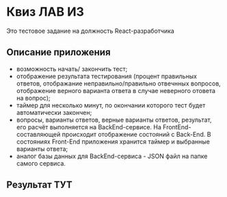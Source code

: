 # Квиз ЛАВ ИЗ

Это тестовое задание на должность React-разработчика

## Описание приложения

- возможность начать/ закончить тест;
- отображение результата тестирования (процент правильных ответов, отображание неправильно/правильно отвечнных вопросов, отображение верного варианта ответа в случае неверного отовета на вопрос);
- таймер для несколько минут, по окончании которого тест будет автоматически закончен;
- вопросы, варианты ответов, верные варианты ответов, результат, его расчёт выполняется на BackEnd-сервисе. На FrontEnd-составляющей происходит отображение состояний с Back-End. В состояниях Front-End приложения хранится таймер и выбранные варианты ответа;
- аналог базы данных для BackEnd-сервиса - JSON файл на папке самого сервиса.

## Результат ТУТ